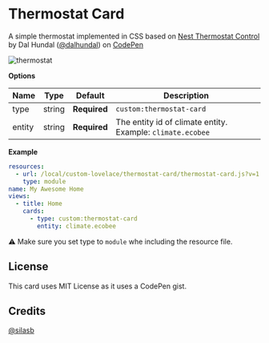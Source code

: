 # Thermostat Card

A simple thermostat implemented in CSS based on <a href="https://codepen.io/dalhundal/pen/KpabZB/">Nest Thermostat Control</a> by Dal Hundal
 (<a href="https://codepen.io/dalhundal">@dalhundal</a>) on <a href="https://codepen.io">CodePen</a>

![thermostat](https://user-images.githubusercontent.com/7738048/42817026-7972be8e-89d5-11e8-994f-e5f556fb46fc.png)

**Options**

| Name | Type | Default | Description
| ---- | ---- | ------- | -----------
| type | string | **Required** | `custom:thermostat-card`
| entity | string | **Required** | The entity id of climate entity. Example: `climate.ecobee`

**Example**

```yaml
resources:
  - url: /local/custom-lovelace/thermostat-card/thermostat-card.js?v=1
    type: module
name: My Awesome Home
views:
  - title: Home
    cards:
      - type: custom:thermostat-card
        entity: climate.ecobee
```

⚠️ Make sure you set type to `module` whe including the resource file.

## License
This card uses MIT License as it uses a CodePen gist.

## Credits
[@silasb](https://github.com/silasb)